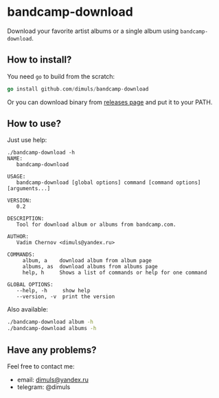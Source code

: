 # bandcamp-download

Download your favorite artist albums or a single album using `bandcamp-download`.

## How to install?

You need `go` to build from the scratch:

```go
go install github.com/dimuls/bandcamp-download
```

Or you can download binary from [releases page](https://github.com/dimuls/bandcamp-download/releases) and put it to your PATH.

## How to use?

Just use help:
```
./bandcamp-download -h
NAME:
   bandcamp-download

USAGE:
   bandcamp-download [global options] command [command options] [arguments...]

VERSION:
   0.2

DESCRIPTION:
   Tool for download album or albums from bandcamp.com.

AUTHOR:
   Vadim Chernov <dimuls@yandex.ru>

COMMANDS:
     album, a    download album from album page
     albums, as  download albums from albums page
     help, h     Shows a list of commands or help for one command

GLOBAL OPTIONS:
   --help, -h     show help
   --version, -v  print the version
```

Also available:
```bash
./bandcamp-download album -h
./bandcamp-download albums -h
```

## Have any problems?

Feel free to contact me:
* email: dimuls@yandex.ru
* telegram: @dimuls